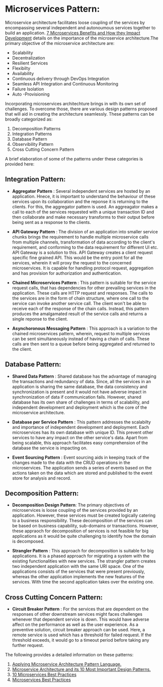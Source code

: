 # Microservices Pattern:

Microservice architecture facilitates loose coupling of the services by encompassing several independent and autonoumous services together to build an application. [7 Microservices Benefits and How they Impact Development](https://www.capitalone.com/tech/software-engineering/10-microservices-best-practices/) details on the importance of the microservice architecture.The primary objective of the microservice architecture are:

* Scalability
* Decentralization
* Resilient Services
* Flexibilty
* Availability
* Continuous delivery through DevOps Integration
* Seamless API Integration and Continuous Monitoring
* Failure Isolation
* Auto -Provisioning

Incorporating microservices architechture brings in with its own set of challenges. To overcome those, there are various design patterns proposed that will aid in creating the architecture seamlessly. These patterns can be broadly categorized as:

1. Decomposition Patterns
2. Integration Patterns
3. Database Pattern 
4. Observibility Pattern
5. Cross Cutting Concern Pattern

A brief elaboration of some of the patterns under these categories is provided here:

## Integration Pattern:

* **Aggregator Pattern** : Several independent services are hosted by an application. Hnece, it is important to understand the behaviour of these services upon its collaboration and the reponse it is returning to the clients. For this, the aggregator pattern is used. An aggreagator makes a call to each of the services requested with a unique transaction ID and then collaborate and make necessary transforms to their output before being sent as a response to the clients.

* **API Gateway Pattern** : The division of an application into smaller service chunks brings the requirement to handle multiple microservice calls from multiple channels, transformation of data according to the client's requirement, and conforming to the data requirement for different UI etc. API Gateway is a solution to this. API Gateway creates a client request specific fine grained API. This would be the entry point for all the services, wherein it will proxy the request to the concerned microservices. It is capable for handling protocol request, aggregation and has provision for authorization and authentication.

* **Chained Microservices Pattern** : This pattern is suitable for the service request calls, that has dependencies for other prevailing services in the application. These calls are HTTP request and responses. The calls to the services are in the form of chain structure, where one call to the service can invoke another service call. The client won't be able to receive each of the response of the chain calls. Instead, this pattern produces the amalgamated result of the service calls and returns a single reponse to the client.

* **Asynchoronous Messaging Pattern** : This approach is a variation to the chained microservices pattern, wherein, request to multiple services can be sent simultaneously instead of having a chain of calls. These calls are then sent to a queue before being aggregated and returned to the client.

## Database Pattern:

* **Shared Data Pattern** : Shared database has the advantage of managing the transactions and redundancy of data. Since, all the services in an application is sharing the same database, the data consistency and synchronization is present and it would not have adverse impact in synchronization of data if communication fails. However, shared database has its own share of challenges in terms of scalability, and independent development and deployment which is the core of the microservice architecture.

* **Database per Service Pattern** : This pattern addresses the scalabilty and importance of independent development and deployment. Each microservices has its own database with unique ID. This prevent other services to have any impact on the other service's data. Apart from being scalable, this approach facilitates easy comprehension of the database the service is impacting on. 

* **Event Sourcing Pattern** : Event sourcing aids in keeping track of the changes made to the data with the CRUD operations in  the microservices. The application sends a series of events based on the actions taken on the data which are stored and published to the event store for analysis and record.

## Decomposition Pattern:

* **Decomposition Design Pattern**: The primary objectives of microservices is loose coupling of the services provided by an application. However, these services must be created logically catering to a business responsibility. These decomposition of the services can be based on business capability, sub-domains or transactions. However, these appraoch for decomposition of services is not feasible for big applications as it would be quite challenging to identify how the domain is decomposed.

* **Strangler Pattern** : This approach for decomposition is suitable for big applications. It is a phased  approach for migrating a system with the existing functionalities with new services. The strangler pattern  creates two independent application with the same URI space. One of the applications consists of the services that were present previously, whereas the other application implements the new features of the services. With time the second application takes over the existing one. 

## Cross Cutting Concern Pattern:

* **Circuit Breaker Pattern** : For the services that are dependent on the responses of other downstream services might faces challenges whenever that dependent service is down. This would have adverse affect on the performance as well as the user experience. As a preventive solution, circuit breaker approach can be used. Here, a remote service is used which has a threshold for failed request. If the threshold exceeds, it would go to a timeout period before taking any further request.

The following provides a detailed information on these patterns:
1. [Applying Microservice Architecture Pattern Language. ](https://microservices.io/articles/applying.html) 
2. [Microservice Architecture and its 10 Most Important Design Patterns.](https://towardsdatascience.com/microservice-architecture-and-its-10-most-important-design-patterns-824952d7fa41)
3. [10 Microservices Best Practices](https://www.devteam.space/blog/10-best-practices-for-building-a-microservice-architecture/)
4. [Microservices Best Practices](https://www.capitalone.com/tech/software-engineering/10-microservices-best-practices/)





